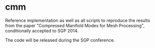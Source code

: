 cmm
===

Reference implementation as well as all scripts to reproduce the results from the paper "Compressed Manifold Modes for Mesh Processing", conditionally accepted to SGP 2014.

The code will be released during the SGP conference.
